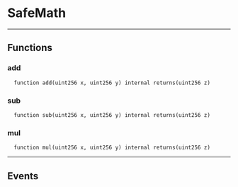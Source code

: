 # SafeMath




___

## Functions

### add

```solidity
  function add(uint256 x, uint256 y) internal returns(uint256 z)
```




### sub

```solidity
  function sub(uint256 x, uint256 y) internal returns(uint256 z)
```




### mul

```solidity
  function mul(uint256 x, uint256 y) internal returns(uint256 z)
```





___

## Events

